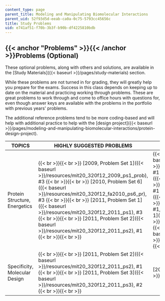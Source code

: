 ```yaml
---
content_type: page
parent_title: Modeling and Manipulating Biomolecular Interactions
parent_uid: 52f93d5d-eeab-ca0a-0c75-5793cc45656c
title: Study Problems
uid: e741af51-f70b-3b3f-b90b-df4225810bdb
---
```


{{< anchor "Problems" >}}{{< /anchor >}}Problems (Optional)
-----------------------------------------------------------

These optional problems, along with others and solutions, are available in the [Study Materials]({{< baseurl >}}/pages/study-materials) section.

While these problems are not turned in for grading, they will greatly help you prepare for the exams. Success in this class depends on keeping up to date on the material and practicing working through problems. These are great problems to work through and come to office hours with questions for, even though answer keys are available with the problems in the portfolio with previous years' problems.

The additional reference problems tend to be more coding-based and will help with additional practice to help with the [design project]({{< baseurl >}}/pages/modeling-and-manipulating-biomolecular-interactions/protein-design-project).

| TOPICS | HIGHLY SUGGESTED PROBLEMS | ADDITIONAL REFERENCE PROBLEMS |
| --- | --- | --- |
| Protein Structure, Energetics |  {{< br >}}{{< br >}} [2009, Problem Set 1]({{< baseurl >}}/resources/mit20_320f12_2009_ps1_prob), #3 {{< br >}}{{< br >}} [2010, Problem Set 6]({{< baseurl >}}/resources/mit20_320f12_fa2010_ps6_pr), #3 {{< br >}}{{< br >}} [2011, Problem Set 1]({{< baseurl >}}/resources/mit20_320f12_2011_ps1), #3 {{< br >}}{{< br >}} [2011, Problem Set 2]({{< baseurl >}}/resources/mit20_320f12_2011_ps2), #1 {{< br >}}{{< br >}}  |  {{< br >}}{{< br >}} [2009, Problem Set 1]({{< baseurl >}}/resources/mit20_320f12_2009_ps1_prob), #1 {{< br >}}{{< br >}} [2009, Problem Set 2]({{< baseurl >}}/resources/mit20_320f12_2009_ps2_prob), #1 {{< br >}}{{< br >}} [2010, Problem Set 6]({{< baseurl >}}/resources/mit20_320f12_fa2010_ps6_pr), #1, 2 {{< br >}}{{< br >}} [2011, Problem Set 1]({{< baseurl >}}/resources/mit20_320f12_2011_ps1), #2 {{< br >}}{{< br >}} [2011, Problem Set 2]({{< baseurl >}}/resources/mit20_320f12_2011_ps2), #3 {{< br >}}{{< br >}}  |
| Specificity, Molecular Design |  {{< br >}}{{< br >}} [2011, Problem Set 2]({{< baseurl >}}/resources/mit20_320f12_2011_ps2), #1 {{< br >}}{{< br >}} [2011, Problem Set 3]({{< baseurl >}}/resources/mit20_320f12_2011_ps3), #2 {{< br >}}{{< br >}}  | [2011, Problem Set 3]({{< baseurl >}}/resources/mit20_320f12_2011_ps3), #3